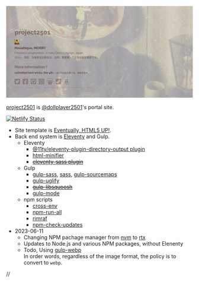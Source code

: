 <img src="./screenshot.png" width="600">

[project2501](https://project2501.netlify.app) is [@dollplayer2501](https://github.com/dollplayer2501)'s portal site.

[![Netlify Status](https://api.netlify.com/api/v1/badges/e2de09f6-ec8b-4651-9e19-8ee7835cd8d2/deploy-status)](https://app.netlify.com/sites/incandescent-marshmallow-75dd0d/deploys)

- Site template is [Eventually, HTML5 UP!](https://html5up.net/eventually).
- Back end system is [Eleventy](https://www.11ty.dev/) and Gulp.
    - Eleventy
        - [@11ty/eleventy-plugin-directory-output plugin](https://www.npmjs.com/package/@11ty/eleventy-plugin-directory-output)
        - [html-minifier](https://www.npmjs.com/package/html-minifier)
        - ~~[eleventy-sass plugin](https://www.npmjs.com/package/eleventy-sass)~~
    - Gulp
        - [gulp-sass](https://www.npmjs.com/package/gulp-sass), [sass](https://www.npmjs.com/package/sass), [gulp-sourcemaps](https://www.npmjs.com/package/gulp-sourcemaps)
        - [gulp-uglify](https://www.npmjs.com/package/gulp-uglify)
        - ~~[gulp-libsquoosh](https://www.npmjs.com/package/gulp-libsquoosh)~~
        - [gulp-mode](https://www.npmjs.com/package/gulp-mode)
    - npm scripts
        - [cross-env](https://www.npmjs.com/package/cross-env)
        - [npm-run-all](https://www.npmjs.com/package/npm-run-all)
        - [rimraf](https://www.npmjs.com/package/rimraf)
        - [npm-check-updates](https://www.npmjs.com/package/npm-check-updates)
- 2023-06-11
    - Changing NPM pachage manager from [nvm](https://github.com/nvm-sh/nvm) to [rtx](https://github.com/jdxcode/rtx)
    - Updates to Node.js and various NPM packages, without Elenenty
    - Todo, Using [gulp-webp](https://www.npmjs.com/package/gulp-webp)  
        In order words, regardless of the image format, the policy is to convert to `webp`.

//
